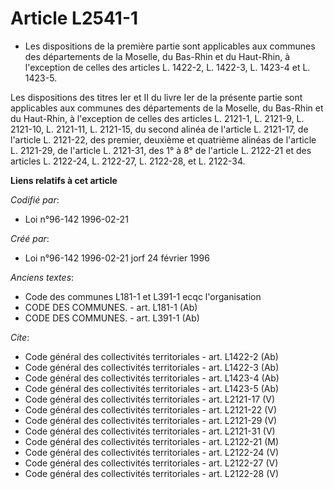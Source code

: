 # Article L2541-1

- Les dispositions de la première partie sont applicables aux communes des départements de la Moselle, du Bas-Rhin et du
Haut-Rhin, à l'exception de celles des articles L. 1422-2, L. 1422-3, L. 1423-4 et L. 1423-5.

Les dispositions des titres Ier et II du livre Ier de la présente partie sont applicables aux communes des départements de la
Moselle, du Bas-Rhin et du Haut-Rhin, à l'exception de celles des articles L. 2121-1, L. 2121-9, L. 2121-10, L. 2121-11, L.
2121-15, du second alinéa de l'article L. 2121-17, de l'article L. 2121-22, des premier, deuxième et quatrième alinéas de
l'article L. 2121-29, de l'article L. 2121-31, des 1° à 8° de l'article L. 2122-21 et des articles L. 2122-24, L. 2122-27, L.
2122-28, et L. 2122-34.

**Liens relatifs à cet article**

_Codifié par_:

  - Loi n°96-142 1996-02-21

_Créé par_:

  - Loi n°96-142 1996-02-21 jorf 24 février 1996

_Anciens textes_:

  - Code des communes L181-1 et L391-1 ecqc l'organisation
  - CODE DES COMMUNES. - art. L181-1 (Ab)
  - CODE DES COMMUNES. - art. L391-1 (Ab)

_Cite_:

  - Code général des collectivités territoriales - art. L1422-2 (Ab)
  - Code général des collectivités territoriales - art. L1422-3 (Ab)
  - Code général des collectivités territoriales - art. L1423-4 (Ab)
  - Code général des collectivités territoriales - art. L1423-5 (Ab)
  - Code général des collectivités territoriales - art. L2121-17 (V)
  - Code général des collectivités territoriales - art. L2121-22 (V)
  - Code général des collectivités territoriales - art. L2121-29 (V)
  - Code général des collectivités territoriales - art. L2121-31 (V)
  - Code général des collectivités territoriales - art. L2122-21 (M)
  - Code général des collectivités territoriales - art. L2122-24 (V)
  - Code général des collectivités territoriales - art. L2122-27 (V)
  - Code général des collectivités territoriales - art. L2122-28 (V)
